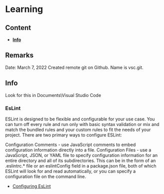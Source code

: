 # Learning

## Content

- [**Info**](##Info)

## Remarks


Date: March 7, 2022
Created remote git on Github. Name is vsc.git.

## Info

Look for this in Documents\Visual Studio Code

### EsLint

ESLint is designed to be flexible and configurable for your use case. You can turn off every rule and run only with basic syntax validation or mix and match the bundled rules and your custom rules to fit the needs of your project. There are two primary ways to configure ESLint:

Configuration Comments - use JavaScript comments to embed configuration information directly into a file.
Configuration Files - use a JavaScript, JSON, or YAML file to specify configuration information for an entire directory and all of its subdirectories. This can be in the form of an .eslintrc.* file or an eslintConfig field in a package.json file, both of which ESLint will look for and read automatically, or you can specify a configuration file on the command line.  

- [Configuring EsLint](<https://eslint.org/docs/user-guide/configuring/>)
